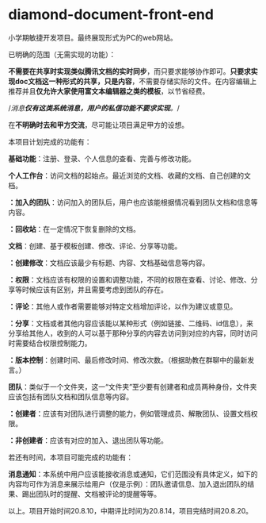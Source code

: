 # diamond-document-front-end

小学期敏捷开发项目。最终展现形式为PC的web网站。

已明确的范围（无需实现的功能）：

**不需要在共享时实现类似腾讯文档的实时同步**，而只要求能够协作即可。**只要求实现doc文档这一种形式的共享，只是内容**，不需要存储实际的文件。在内容编辑上推荐并且**仅允许大家使用富文本编辑器之类的模板**，以节省经费。

/*消息**仅有这类系统消息，用户的私信功能不要求实现**。*/

在**不明确时去和甲方交流**，尽可能让项目满足甲方的设想。

本项目计划完成的功能有：

**基础功能**：注册、登录、个人信息的查看、完善与修改功能。

**个人工作台**：访问文档的起始点。最近浏览的文档、收藏的文档、自己创建的文档。

  **：加入的团队**：访问加入的团队后，用户也应该能根据情况看到团队文档和信息等内容。

  **：回收站**：在一定情况下恢复删除的文档。

**文档**：创建、基于模板创建、修改、评论、分享等功能。

  **：创建修改**：文档应该最少有标题、内容、文档基础信息等内容。

  **：权限**：文档应该有权限的设置和调整功能，不同的权限在查看、讨论、修改、分享等时候应该有区别，并且需要考虑到团队的存在。

  **：评论**：其他人或作者需要能够对特定文档增加评论，以作为建议或意见。

  **：分享**：文档或者其他内容应该能以某种形式（例如链接、二维码、id信息），来分享给其他人，收到的人可以基于那种分享的内容去访问到对应的内容，同时访问时需要结合权限控制能力。
  
  **：版本控制**：创建时间、最后修改时间、修改次数。（根据助教在群聊中的最新发言。）

**团队**：类似于一个文件夹，这一“文件夹”至少要有创建者和成员两种身份，文件夹应该包括有团队文档和团队信息等内容。

  **：创建者**：应该有对团队进行调整的能力，例如管理成员、解散团队、设置文档权限。

  **：非创建者**：应该有对应的加入、退出团队等功能。

若还有时间，本项目可能完成的功能有：

**消息通知**：本系统中用户应该能接收消息或通知，它们范围没有具体定义，如下的内容均可作为消息来展示给用户（仅是示例）：团队邀请信息、加入退出团队的结果、踢出团队时的提醒、文档被评论的提醒等等。

以上。项目开始时间20.8.10，中期评比时间为20.8.14，项目完结时间20.8.20。
